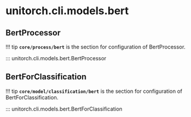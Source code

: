 # unitorch.cli.models.bert

## BertProcessor

!!! tip
    **`core/process/bert`** is the section for configuration of BertProcessor.

::: unitorch.cli.models.bert.BertProcessor

## BertForClassification

!!! tip
    **`core/model/classification/bert`** is the section for configuration of BertForClassification.

::: unitorch.cli.models.bert.BertForClassification
